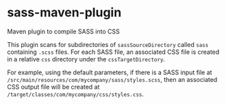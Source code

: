 # sass-maven-plugin
Maven plugin to compile SASS into CSS

This plugin scans for subdirectories of `sassSourceDirectory` called `sass` containing `.scss`
files. For each SASS file, an associated CSS file is created in a relative `css` directory under the
`cssTargetDirectory`.

For example, using the default parameters, if there is a SASS input file at `/src/main/resources/com/mycompany/sass/styles.scss`,
then an associated CSS output file will be created at `/target/classes/com/mycompany/css/styles.css`.
